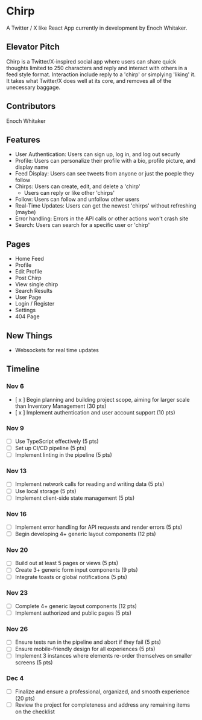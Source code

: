 # Chirp

A Twitter / X like React App currently in development by Enoch Whitaker.

## Elevator Pitch

Chirp is a Twitter/X-inspired social app where users can share quick thoughts limited to 250 characters and reply and interact with others in a feed style format. Interaction include reply to a 'chirp' or simplying 'liking' it. It takes what Twitter/X does well at its core, and removes all of the unecessary baggage.

## Contributors

Enoch Whitaker

## Features

- User Authentication: Users can sign up, log in, and log out securly
- Profile: Users can personalize their profile with a bio, profile picture, and display name
- Feed Display: Users can see tweets from anyone or just the poeple they follow
- Chirps: Users can create, edit, and delete a 'chirp'
  - Users can reply or like other 'chirps'
- Follow: Users can follow and unfollow other users
- Real-Time Updates: Users can get the newest 'chirps' without refreshing (maybe)
- Error handling: Errors in the API calls or other actions won't crash site
- Search: Users can search for a specific user or 'chirp'

## Pages

- Home Feed
- Profile
- Edit Profile
- Post Chirp
- View single chirp
- Search Results
- User Page
- Login / Register
- Settings
- 404 Page

## New Things

- Websockets for real time updates

## Timeline

### Nov 6

- [ x ] Begin planning and building project scope, aiming for larger scale than Inventory Management (30 pts)
- [ x ] Implement authentication and user account support (10 pts)

### Nov 9

- [ ] Use TypeScript effectively (5 pts)
- [ ] Set up CI/CD pipeline (5 pts)
- [ ] Implement linting in the pipeline (5 pts)

### Nov 13

- [ ] Implement network calls for reading and writing data (5 pts)
- [ ] Use local storage (5 pts)
- [ ] Implement client-side state management (5 pts)

### Nov 16

- [ ] Implement error handling for API requests and render errors (5 pts)
- [ ] Begin developing 4+ generic layout components (12 pts)

### Nov 20

- [ ] Build out at least 5 pages or views (5 pts)
- [ ] Create 3+ generic form input components (9 pts)
- [ ] Integrate toasts or global notifications (5 pts)

### Nov 23

- [ ] Complete 4+ generic layout components (12 pts)
- [ ] Implement authorized and public pages (5 pts)

### Nov 26

- [ ] Ensure tests run in the pipeline and abort if they fail (5 pts)
- [ ] Ensure mobile-friendly design for all experiences (5 pts)
- [ ] Implement 3 instances where elements re-order themselves on smaller screens (5 pts)

### Dec 4

- [ ] Finalize and ensure a professional, organized, and smooth experience (20 pts)
- [ ] Review the project for completeness and address any remaining items on the checklist
